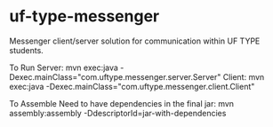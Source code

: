 # uf-type-messenger
Messenger client/server solution for communication within UF TYPE students.

To Run
Server: mvn exec:java -Dexec.mainClass="com.uftype.messenger.server.Server"
Client: mvn exec:java -Dexec.mainClass="com.uftype.messenger.client.Client"

To Assemble
Need to have dependencies in the final jar:
mvn assembly:assembly -DdescriptorId=jar-with-dependencies